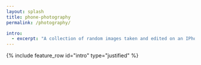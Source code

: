 ```yaml
---
layout: splash
title: phone-photography
permalink: /photography/

intro:
  - excerpt: "A collection of random images taken and edited on an IPhone. These images reflect the different visuals that capture my attention and continue to change over the years."
---
```


{% include feature_row id="intro" type="justified" %}
